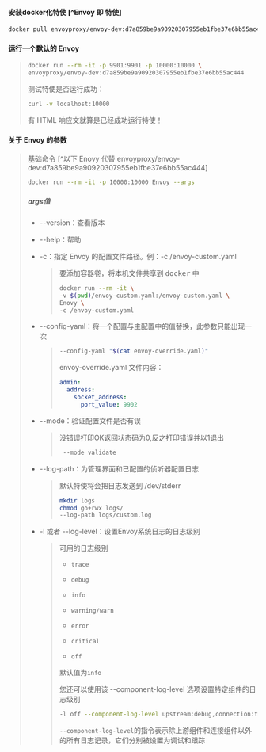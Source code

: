 #### 安装docker化特使 [^Envoy 即 特使]

``` bash
docker pull envoyproxy/envoy-dev:d7a859be9a90920307955eb1fbe37e6bb55ac444
```

#### 运行一个默认的 Envoy


>``` bash
>docker run --rm -it -p 9901:9901 -p 10000:10000 \
>envoyproxy/envoy-dev:d7a859be9a90920307955eb1fbe37e6bb55ac444
>```
>
>测试特使是否运行成功：
>
>``` bash
>curl -v localhost:10000
>```
>
>有 HTML 响应文就算是已经成功运行特使！

#### 关于 Envoy 的参数

>基础命令 [^以下 Enovy 代替 envoyproxy/envoy-dev:d7a859be9a90920307955eb1fbe37e6bb55ac444]
>
>``` bash
>docker run --rm -it -p 10000:10000 Envoy --args
>```
>
>##### args值
>
>* --version：查看版本
>
>* --help：帮助
>
>* -c：指定 Envoy 的配置文件路径。例：-c /envoy-custom.yaml
>
>   >要添加容器卷，将本机文件共享到 <kbd>docker</kbd> 中
>	 >
>	 >``` bash
>	 >docker run --rm -it \
>	 >-v $(pwd)/envoy-custom.yaml:/envoy-custom.yaml \
>	 >Enovy \
>	 >-c /envoy-custom.yaml
>	 >```
>
>* --config-yaml：将一个配置与主配置中的值替换，此参数只能出现一次
>
>    > ``` bash
>    > --config-yaml "$(cat envoy-override.yaml)"
>    > ```
>    >
>    > envoy-override.yaml 文件内容：
>    >
>    > ``` yaml
>    > admin:
>    >   address:
>    >     socket_address:
>    >       port_value: 9902
>    > ```
>    >
>    > 
>
>* --mode：验证配置文件是否有误
>
>    > 没错误打印OK返回状态码为0,反之打印错误并以1退出
>    >
>    > ``` bash
>    >  --mode validate
>    > ```
>
>* --log-path：为管理界面和已配置的侦听器配置日志
>
>    > 默认特使将会把日志发送到 /dev/stderr
>    >
>    > ``` bash
>    > mkdir logs
>    > chmod go+rwx logs/
>    > --log-path logs/custom.log
>    > ```
>
>* -l 或者 --log-level：设置Envoy系统日志的日志级别
>
>    > 可用的日志级别
>    >
>    > - `trace`
>    >
>    > - `debug`
>    >
>    > - `info`
>    >
>    > - `warning/warn`
>    >
>    > - `error`
>    >
>    > - `critical`
>    >
>    > - `off`
>    >
>    > 默认值为`info`
>    >
>    > 您还可以使用该 --component-log-level 选项设置特定组件的日志级别
>    >
>    > ``` bash
>    > -l off --component-log-level upstream:debug,connection:trace
>    > ```
>    >
>    > `--component-log-level`的指令表示除上游组件和连接组件以外的所有日志记录，它们分别被设置为调试和跟踪


